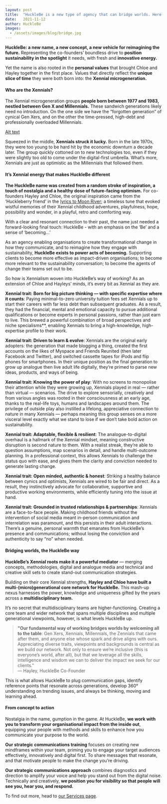 ```yaml
---
layout: post
title:  "HuckleBe is a new type of agency that can bridge worlds. Here’s why."
date:   2021-11-12
author: HuckleBe
images:
  - /assets/images/blog/bridge.jpg
---
```

**HuckleBe: a new name, a new concept, a new vehicle for reimagining the future.** Representing the co-founders’ boundless drive to **position sustainability in the spotlight** it needs, with fresh and **innovative energy.** 

Yet the name is also rooted in the **personal values** that brought Chloe and Hayley together in the first place. Values that directly reflect the **unique slice of time** they were both born into: the **Xennial microgeneration.**

#### Who are the Xennials?

The Xennial microgeneration groups **people born between 1977 and 1983, nestled between Gen X and Millennials.** These sandwich generations likely need no introduction. On the one side we have the “forgotten generation” of cynical Gen Xers, and on the other the time-pressed, high-debt and professionally overloaded Millennials. 

[Alt text](assets/images/xennials.jpg)

Squeezed in the middle, **Xennials struck it lucky.** Born in the late 1970s, they were too young to be hard hit by the economic downturn a decade later. The group quickly cottoned on to new technologies too, even if they were slightly too old to come under the digital-first umbrella. What’s more, Xennials are just as optimistic as the Millennials that followed them. 

#### It’s Xennial energy that makes HuckleBe different

**The HuckleBe name was created from a random stroke of inspiration, a touch of nostalgia and a healthy dose of future-facing optimism.** For co-founders Hayley and Chloe, the original inspiration came from the ‘Huckleberry friend’ in the [lyrics to Moon River](https://en.wikipedia.org/wiki/Moon_River); a timeless tune that evoked wistful memories of their Xennial childhood adventures, playfulness, hope, possibility and wonder, in a playful, retro and comforting way. 

With a clear and resonant connection to their past, the name just needed a forward-looking final touch: HuckleBe - with an emphasis on the ‘Be’ and a sense of ‘becoming...’ 

As an agency enabling organisations to create transformational change in how they communicate, and to reimagine how they engage with sustainability, **HuckleBe exists to power acts of becoming.** Supporting clients to become more effective as impact-driven organisations; to become more relevant to the sustainability conversation; to become the agents of change their teams set out to be.  

So how is Xennialism woven into HuckleBe’s way of working? As an extension of Chloe and Hayleys’ minds, it’s every bit as Xennial as they are. 

**Xennial trait: Born for big picture thinking — with specific expertise where it counts**: Paying minimal-to-zero university tuition fees set Xennials up to start their careers with far less debt than subsequent graduates. As a result, they had the financial, mental and emotional capacity to pursue additional qualifications or become experts in personal passions, rather than just earn to live. This brewed a powerful combination of broad perspectives and niche specialisms**, enabling Xennials to bring a high-knowledge, high-expertise profile to their work. 

**Xennial trait: Driven to learn & evolve**: Xennials are the original early adopters: the generation that made blogging a thing, created the first accounts on the likes of Myspace and Friends Reunited (then later Facebook and Twitter), and switched cassette tapes for iPods and flip phones for smartphones. In their unique position as the final generation to grow up analogue then live adult life digitally, they’re primed to parse new ideas, products, and ways of being.

**Xennial trait: Knowing the power of play**: With no screens to monopolise their attention while they were growing up, Xennials played in real — rather than virtual — scenarios. The drive to explore sensorially, creatively and from various angles was rooted in their consciousness at an early age, thanks to the real-life toys, humans and landscapes around them. The privilege of outside play also instilled a lifelong, appreciative connection to nature in many Xennials — perhaps meaning this group senses on a more visceral level exactly what we stand to lose if we don’t take bold action on sustainability. 

**Xennial trait: Adaptable, flexible & resilient**: The analogue-to-digital overhaul is a hallmark of the Xennial mindset, meaning constructive disruption is second nature to them. With a realist streak, they’re able to question assumptions, map scenarios in detail, and handle multi-outcome planning. In a professional context, this allows Xennials to challenge the status quo with ease, and gives them the clarity and conviction needed to generate lasting change. 

**Xennial trait: Open minded, authentic & honest**: Striking a healthy balance between cynics and optimists, Xennials are wired to be fair and direct. As a result, they instinctively advocate for collaborative, supportive and productive working environments, while efficiently tuning into the issue at hand.

**Xennial trait: Grounded in trusted relationships & partnerships**: Xennials are a face-to-face people. Making childhood friends without the intervention of social media meant in-person communication and interrelation was paramount, and this persists in their adult interactions. There’s a genuine, personal warmth that emanates from HuckleBe’s presence and communications; without losing the conviction and authenticity to say “no” when needed. 

#### Bridging worlds, the HuckleBe way

**HuckleBe’s Xennial roots make it a powerful mediator** — merging concepts, methodologies, digital and analogue media and technical and creative skill sets to create stand-out communication strategies. 
 
Building on their core Xennial strengths, **Hayley and Chloe have built a multi-(micro)generational core network for HuckleBe.** This mash-up nexus harnesses the power, knowledge and uniqueness gifted by the years across a **multidisciplinary team.**
 
It’s no secret that multidisciplinary teams are higher-functioning. Creating a core team and wider network that spans multiple disciplines and multiple generational viewpoints, however, is what levels HuckleBe up. 
 
> **"Our fundamental way of working bridges worlds by welcoming all to the table**: Gen Xers, Xennials, Millennials, the Zennials that came after them, and anyone else whose spark and drive aligns with ours. Appreciating diverse traits, viewpoints and backgrounds is central as we build our network. Not only to ensure we’re inclusive (this is everyone’s world, after all), but that we leverage all the skills, intelligence and wisdom we can to deliver the impact we seek for our clients." <br> &mdash; Hayley, HuckleBe Co-Founder
 
This is what allows HuckleBe to plug communication gaps, identify reference points that resonate across generations, develop 360° understanding on trending issues, and always be thinking, moving and learning ahead.

#### From concept to action

Nostalgia in the name, gumption in the game. At HuckleBe, **we work with you to transform your organisational impact from the inside out**, equipping your people with methods and skills to enhance how you communicate your purpose to the world. 
 
**Our strategic communications training** focuses on creating new mindframes within your team, priming you to engage your target audiences effectively, innovatively and digital first. To share messages that resonate, and that motivate people to make the change you’re driving. 
 
**Our strategic communications approach** combines diagnostics and direction to amplify your voice and help you stand out from the digital noise. Technically and creatively, **we position you for visibility so that people will see you, hear you, and respond.**

To find out more, head to [our Services page](/#services).
